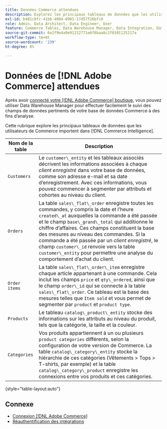 ```yaml
---
title: Données Commerce attendues
description: Explorez les principaux tableaux de données que les utilisateurs de Commerce importent dans Commerce Intelligence
exl-id: b481c8fc-41b6-4094-8901-17d57f26bfc0
role: Admin, Data Architect, Data Engineer, User
feature: Commerce Tables, Data Warehouse Manager, Data Integration, Data Import/Export
source-git-commit: 6e2f9e4a9e91212771e6f6baa8c2f8101125217a
workflow-type: tm+mt
source-wordcount: '239'
ht-degree: 0%

---
```


# Données de [!DNL Adobe Commerce] attendues

Après avoir [connecté votre [!DNL Adobe Commerce] boutique](../../../data-analyst/importing-data/integrations/magento.md), vous pouvez utiliser Data Warehouse Manager pour effectuer facilement le suivi des champs de données pertinents de votre base de données Commerce à des fins d’analyse.

Cette rubrique explore les principaux tableaux de données que les utilisateurs de Commerce importent dans [!DNL Commerce Intelligence].

| **Nom de la table** | **Description** |
|-----|-----|
| `Customers` | Le `customer\_entity` et les tableaux associés décrivent les informations associées à chaque *client enregistré* dans votre base de données, comme son adresse e-mail et sa date d’enregistrement. Avec ces informations, vous pouvez commencer à segmenter par attributs et cohortes au niveau du client. |
| `Orders` | La table `sales\_flat\_order` enregistre toutes les commandes, y compris la date et l’heure `created\_at` auxquelles la commande a été passée et le champ `base\_grand\_total` qui additionne le chiffre d’affaires. Ces champs constituent la base des mesures au niveau des commandes. Si la commande a été passée par un *client enregistré*, le champ `customer\_id` renvoie vers la table `customer\_entity` pour permettre une analyse du comportement d’achat du client. |
| `Order items` | La table `sales\_flat\_order\_item` enregistre chaque article appartenant à une commande. Cela inclut les champs `price` et `qty\_ordered`, ainsi que le champ `order\_id` qui se connecte à la table `sales\_flat\_order`. Ce tableau est la base des mesures telles que `Item sold` et vous permet de segmenter par `product` et `product type`. |
| `Products` | Le tableau `catalog\_product\_entity` stocke des informations sur les attributs au niveau du produit, tels que la catégorie, la taille et la couleur. |
| `Categories` | Vos produits appartiennent à un ou plusieurs `product categories` différents, selon la configuration de votre version de Commerce. La table `catalog\_category\_entity` stocke la hiérarchie de ces catégories (Vêtements > Tops > T-shirts, par exemple) et la table `catalog\_category\_product` enregistre les connexions entre vos produits et ces catégories. |

{style="table-layout:auto"}

## Connexe

* [Connexion  [!DNL Adobe Commerce]](../integrations/magento.md)
* [Réauthentification des intégrations](https://experienceleague.adobe.com/docs/commerce-knowledge-base/kb/how-to/mbi-reauthenticating-integrations.html)
